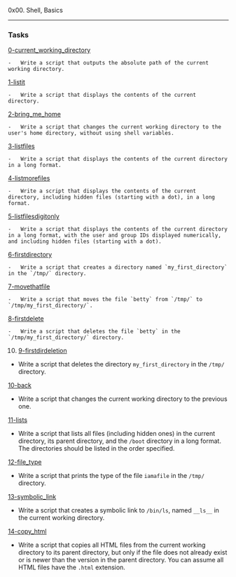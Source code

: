 0x00. Shell, Basics

-----------------------------------------------



### Tasks



[0-current_working_directory](https://github.com/Ehceyn/alx-system_engineering-devops/edit/master/0x00-shell_basics/0-current_working_directory)



    -   Write a script that outputs the absolute path of the current working directory.

[1-listit](https://github.com/Ehceyn/alx-system_engineering-devops/edit/master/0x00-shell_basics/1-listit)



    -   Write a script that displays the contents of the current directory.

[2-bring_me_home](https://github.com/Ehceyn/alx-system_engineering-devops/edit/master/0x00-shell_basics/2-bring_me_home)



    -   Write a script that changes the current working directory to the user's home directory, without using shell variables.

[3-listfiles](https://github.com/Ehceyn/alx-system_engineering-devops/edit/master/0x00-shell_basics/3-listfiles)



    -   Write a script that displays the contents of the current directory in a long format.

[4-listmorefiles](https://github.com/Ehceyn/alx-system_engineering-devops/edit/master/0x00-shell_basics/4-listmorefiles)



    -   Write a script that displays the contents of the current directory, including hidden files (starting with a dot), in a long format.

[5-listfilesdigitonly](https://github.com/Ehceyn/alx-system_engineering-devops/edit/master/0x00-shell_basics/5-listfilesdigitonly)



    -   Write a script that displays the contents of the current directory in a long format, with the user and group IDs displayed numerically, and including hidden files (starting with a dot).

[6-firstdirectory](https://github.com/Ehceyn/alx-system_engineering-devops/edit/master/0x00-shell_basics/6-firstdirectory)



    -   Write a script that creates a directory named `my_first_directory` in the `/tmp/` directory.

[7-movethatfile](https://github.com/Ehceyn/alx-system_engineering-devops/edit/master/0x00-shell_basics/7-movethatfile)



    -   Write a script that moves the file `betty` from `/tmp/` to `/tmp/my_first_directory/`.

[8-firstdelete](https://github.com/Ehceyn/alx-system_engineering-devops/edit/master/0x00-shell_basics/8-firstdelete)



    -   Write a script that deletes the file `betty` in the `/tmp/my_first_directory/` directory.

10. [9-firstdirdeletion](https://github.com/Ehceyn/alx-system_engineering-devops/edit/master/0x00-shell_basics/9-firstdirdeletion)



-   Write a script that deletes the directory `my_first_directory` in the `/tmp/` directory.



[10-back](https://github.com/Ehceyn/alx-system_engineering-devops/edit/master/0x00-shell_basics/10-back)



-   Write a script that changes the current working directory to the previous one.



[11-lists](https://github.com/Ehceyn/alx-system_engineering-devops/edit/master/0x00-shell_basics/11-lists)



-   Write a script that lists all files (including hidden ones) in the current directory, its parent directory, and the `/boot` directory in a long format. The directories should be listed in the order specified.



[12-file_type](https://github.com/Ehceyn/alx-system_engineering-devops/edit/master/0x00-shell_basics/12-file_type)



-   Write a script that prints the type of the file `iamafile` in the `/tmp/` directory.



[13-symbolic_link](https://github.com/Ehceyn/alx-system_engineering-devops/edit/master/0x00-shell_basics/13-symbolic_link)



-   Write a script that creates a symbolic link to `/bin/ls`, named `__ls__` in the current working directory.



[14-copy_html](https://github.com/Ehceyn/alx-system_engineering-devops/edit/master/0x00-shell_basics/14-copy_html)



-   Write a script that copies all HTML files from the current working directory to its parent directory, but only if the file does not already exist or is newer than the version in the parent directory. You can assume all HTML files have the `.html` extension.
